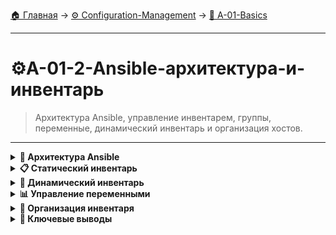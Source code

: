 [🏠 Главная](../../README.md) → [⚙️ Configuration-Management](../../README.md#-configuration-management) → [🚀 A-01-Basics](../../README.md#-a-01-basics)

---

# ⚙️A-01-2-Ansible-архитектура-и-инвентарь
> Архитектура Ansible, управление инвентарем, группы, переменные, динамический инвентарь и организация хостов.

---

<details>
<summary><b>🎯 Архитектура Ansible</b></summary>

---

### Компоненты системы

```text
# Полная архитектура Ansible
┌─────────────────────────────────────────────────┐
│               Control Node                       │
│                                                 │
│  ┌─────────────┐  ┌─────────────┐               │
│  │  Inventory  │  │  Playbooks  │               │
│  │   (YAML)    │  │   (YAML)    │               │
│  └─────────────┘  └─────────────┘               │
│           │               │                     │
│  ┌─────────────┐  ┌─────────────┐  ┌──────────┐ │
│  │   Modules   │  │  Plugins    │  │  Config  │ │
│  │  (Python)   │  │ (Various)   │  │ (INI)    │ │
│  └─────────────┘  └─────────────┘  └──────────┘ │
└─────────────────────────────────────────────────┘
           │               │               │
           ▼               ▼               ▼
┌─────────────┐  ┌─────────────┐  ┌─────────────┐
│ Managed     │  │ Managed     │  │ Managed     │
│   Node 1    │  │   Node 2    │  │   Node N    │
│             │  │             │  │             │
│ • Python    │  │ • Python    │  │ • Python    │
│ • SSH       │  │ • SSH       │  │ • SSH       │
└─────────────┘  └─────────────┘  └─────────────┘
```

### Процесс выполнения playbook

```text
# Workflow выполнения:
1. 📋 Парсинг Inventory - загрузка хостов и групп
2. 🔍 Сбор Facts - информация о каждом managed node
3. 📝 Выполнение Tasks - последовательное выполнение
4. 🔄 Обработка Handlers - по триггерам notify
5. 📊 Возврат Results - сбор и вывод результатов

# Для каждого хоста:
• SSH подключение
• Копирование модуля Python
• Выполнение модуля
• Удаление временных файлов
• Возврат JSON результата
```

### Модель выполнения

```text
# Push vs Pull модели
┌─────────────────┬─────────────────┐
│   Push Model    │   Pull Model    │
│    (Ansible)    │   (Puppet/Chef) │
├─────────────────┼─────────────────┤
│ Control Node    │ Managed Nodes   │
│ инициирует      │ периодически    │
│ выполнение      │ запрашивают     │
│                 │ конфигурацию    │
│                 │                 │
│ ✅ Мгновенное   │ ✅ Работает     │
│   выполнение    │   без постоянной│
│ ✅ Централизова-│   связи         │
│   ное управление│ ❌ Задержка     │
│ ❌ Требует      │   обновлений    │
│   доступности   │ ❌ Сложнее      │
│   Control Node  │   отладка       │
└─────────────────┴─────────────────┘
```

---

</details>

<details>
<summary><b>📋 Статический инвентарь</b></summary>

---

### Базовый синтаксис INI

```text
# Простой inventory файл (INI формат)
[web_servers]
web1.example.com
web2.example.com

[db_servers] 
db1.example.com
db2.example.com

[production:children]
web_servers
db_servers

[production:vars]
ansible_user=ubuntu
ansible_ssh_private_key_file=~/.ssh/production_key
```

### YAML формат инвентаря

```yaml
# inventory/hosts.yml
all:
  children:
    web_servers:
      hosts:
        web1:
          ansible_host: 192.168.1.10
          ansible_user: ubuntu
        web2:
          ansible_host: 192.168.1.11
          ansible_user: deploy
      vars:
        web_package: nginx
        web_port: 80
    
    db_servers:
      hosts:
        db1:
          ansible_host: 192.168.1.20
        db2:
          ansible_host: 192.168.1.21
      vars:
        db_package: postgresql
        db_port: 5432
    
    production:
      children:
        web_servers:
        db_servers:
      vars:
        environment: production
        timezone: Europe/Moscow
```

### Группы и переменные

```text
# Иерархия групп
[production:children]
web_servers
db_servers
monitoring_servers

[staging:children]
staging_web
staging_db

# Переменные на разных уровнях:
1. Глобальные (group_vars/all.yml)
2. Группы (group_vars/web_servers.yml)
3. Хосты (host_vars/host1.yml)
4. В inventory файле
```

---

</details>

<details>
<summary><b>🔄 Динамический инвентарь</b></summary>

---

### Концепция динамического инвентаря

```text
# Динамический инвентарь - скрипт, возвращающий JSON
┌─────────────────┐    JSON     ┌─────────────────┐
│   Cloud API     │ ──────────→ │  Ansible        │
│   (AWS, GCP)    │             │  Inventory      │
└─────────────────┘             └─────────────────┘
         │                               │
         ▼                               ▼
┌─────────────────┐             ┌─────────────────┐
│   Database      │             │   File System   │
│   (MySQL)       │             │   (CSV, YAML)   │
└─────────────────┘             └─────────────────┘
```

### AWS EC2 динамический инвентарь

```bash
#!/bin/bash
# aws_ec2.py - скрипт для AWS EC2

# Установка boto3
pip3 install boto3

# Настройка AWS credentials
aws configure

# Запуск динамического инвентаря
ansible-playbook -i aws_ec2.py playbook.yml

# С кэшированием
ansible-playbook -i aws_ec2.py --cache playbook.yml
```

### Создание собственного динамического инвентаря

```python
#!/usr/bin/env python3
# custom_inventory.py

import json
import sys

def get_inventory():
    """Возвращает инвентарь в формате Ansible"""
    inventory = {
        "_meta": {
            "hostvars": {}
        },
        "web_servers": {
            "hosts": ["web1", "web2"],
            "vars": {
                "web_package": "nginx"
            }
        },
        "db_servers": {
            "hosts": ["db1"],
            "vars": {
                "db_package": "postgresql"
            }
        }
    }
    
    # Добавление hostvars
    inventory["_meta"]["hostvars"]["web1"] = {
        "ansible_host": "192.168.1.10",
        "ansible_user": "ubuntu"
    }
    
    return inventory

if __name__ == "__main__":
    print(json.dumps(get_inventory(), indent=2))
```

---

</details>

<details>
<summary><b>📊 Управление переменными</b></summary>

---

### Иерархия переменных

```text
# Приоритет переменных (от высшего к низшему):
1. Command line variables (-e)
2. Playbook variables (vars:)
3. Host variables (host_vars/)
4. Group variables (group_vars/)
5. Inventory variables
6. Facts (gathered automatically)
7. Role defaults

# Структура каталогов:
inventory/
├── hosts
├── group_vars/
│   ├── all.yml
│   ├── web_servers.yml
│   └── db_servers.yml
└── host_vars/
    ├── web1.yml
    └── db1.yml
```

### Переменные в playbook

```yaml
---
- name: Configure web servers
  hosts: web_servers
  vars:
    web_package: nginx
    web_port: 80
    web_user: www-data
  
  tasks:
    - name: Install web server
      package:
        name: "{{ web_package }}"
        state: present
    
    - name: Start web service
      service:
        name: "{{ web_package }}"
        state: started
        enabled: yes
```

### Факты и переменные

```bash
# Просмотр всех фактов хоста
ansible host1 -m setup

# Просмотр конкретных фактов
ansible host1 -m setup -a "filter=ansible_distribution*"

# Использование фактов в playbook
ansible host1 -m debug -a "var=ansible_distribution"
```

---

</details>

<details>
<summary><b>🔧 Организация инвентаря</b></summary>

---

### Многоуровневая структура

```text
# Сложная структура инвентаря
inventory/
├── production/
│   ├── hosts
│   ├── group_vars/
│   └── host_vars/
├── staging/
│   ├── hosts
│   ├── group_vars/
│   └── host_vars/
└── development/
    ├── hosts
    ├── group_vars/
    └── host_vars/

# Использование:
ansible-playbook -i inventory/production/hosts playbook.yml
ansible-playbook -i inventory/staging/hosts playbook.yml
```

### Переменные окружений

```yaml
# group_vars/all.yml
---
# Глобальные переменные
ansible_user: ubuntu
timezone: Europe/Moscow
package_manager: apt

# group_vars/production.yml
---
# Production переменные
environment: production
debug: false
log_level: error

# group_vars/staging.yml
---
# Staging переменные
environment: staging
debug: true
log_level: info
```

### Инвентарь для разных облаков

```text
# Мульти-облачная структура
inventory/
├── aws/
│   ├── aws_ec2.py
│   └── group_vars/
├── gcp/
│   ├── gcp_compute.py
│   └── group_vars/
└── azure/
    ├── azure_rm.py
    └── group_vars/

# Запуск для разных облаков:
ansible-playbook -i inventory/aws/aws_ec2.py playbook.yml
ansible-playbook -i inventory/gcp/gcp_compute.py playbook.yml
```

---

</details>

<details>
<summary><b>🎯 Ключевые выводы</b></summary>

---

### Best Practices инвентаря

```text
✅ Используйте YAML формат для сложных структур
✅ Организуйте переменные по уровням
✅ Применяйте динамический инвентарь для облаков
✅ Документируйте структуру инвентаря
✅ Используйте группы для логической организации
✅ Кэшируйте динамический инвентарь
```

### Что изучаем дальше

```text
📚 Следующая тема: Ad-Hoc команды
🎯 Практика: Быстрые операции без playbook
🔧 Инструменты: Модули для повседневных задач
```

---

</details>
